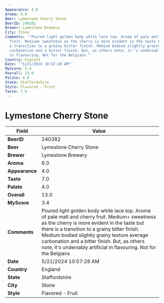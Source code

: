 ```yaml
---
Appearance: 4.0
Aroma: 6.0
Beer: Lymestone Cherry Stone
BeerID: 240382
Brewer: Lymestone Brewery
City: Stone
Comments: '"Poured light golden body white lace top. Aroma of pale malt and cherry
  fruit. Medium+ sweetness as the cherry is more evident in the taste but there is
  a transition to a grainy bitter finish. Medium bodied slightly grainy texture average
  carbonation and a bitter finish. But, as others note, it''s undeniably artificial
  in flavouring. Not for the Belgians "'
Country: England
Date: '"5/21/2024 10:57:28 AM"'
MyScore: 3.4
Overall: 13.0
Palate: 4.0
State: Staffordshire
Style: Flavored - Fruit
Taste: 7.0
---
```


# Lymestone Cherry Stone

| Field         | Value |
|---------------|-------|
| **BeerID** | 240382 |
| **Beer** | Lymestone Cherry Stone |
| **Brewer** | Lymestone Brewery |
| **Aroma** | 6.0 |
| **Appearance** | 4.0 |
| **Taste** | 7.0 |
| **Palate** | 4.0 |
| **Overall** | 13.0 |
| **MyScore** | 3.4 |
| **Comments** | Poured light golden body white lace top. Aroma of pale malt and cherry fruit. Medium+ sweetness as the cherry is more evident in the taste but there is a transition to a grainy bitter finish. Medium bodied slightly grainy texture average carbonation and a bitter finish. But, as others note, it's undeniably artificial in flavouring. Not for the Belgians  |
| **Date** | 5/21/2024 10:57:28 AM |
| **Country** | England |
| **State** | Staffordshire |
| **City** | Stone |
| **Style** | Flavored - Fruit |
